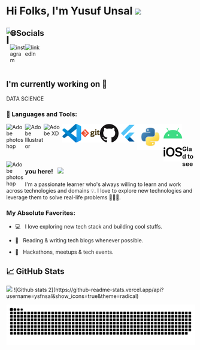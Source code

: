 <h1 >Hi Folks, I'm Yusuf Unsal  <img src = "https://raw.githubusercontent.com/MartinHeinz/MartinHeinz/master/wave.gif" width = 50px> 

 
[<img align="left" alt="l" width="10px" src="https://upload.wikimedia.org/wikipedia/commons/d/d2/Transformers_The_Ride_3D.jpg" />][l]

 
 ## 🌐Socials
[<img align="left" alt="instagram" width="40px" src="https://upload.wikimedia.org/wikipedia/commons/9/95/Instagram_logo_2022.svg" />][instagram]
[<img align="left" alt="linkedln" width="40px" src="https://upload.wikimedia.org/wikipedia/commons/c/ca/LinkedIn_logo_initials.png" />][in]
 
<br />

[instagram]: https://www.instagram.com/
[in]: https://www.linkedin.com
[l]: https://upload.wikimedia.org/wikipedia/commons/8/8d/Transformers_rap_08.ogg
<br />
<br /> 

 ## I'm currently working on 🔭

 DATA SCIENCE 

### 🔧 Languages and Tools:
[<img align="left" alt="Adobe photoshop" width="50px" src="https://upload.wikimedia.org/wikipedia/commons/a/af/Adobe_Photoshop_CC_icon.svg" />][ap]
[<img align="left" alt="Adobe Illustrator" width="50px" src="https://upload.wikimedia.org/wikipedia/commons/f/fb/Adobe_Illustrator_CC_icon.svg" />][ai]
[<img align="left" alt="Adobe XD" width="50px" src="https://upload.wikimedia.org/wikipedia/commons/thumb/c/c2/Adobe_XD_CC_icon.svg/1200px-Adobe_XD_CC_icon.svg.png" />][xd]
[<img align="left" alt="Visual Studio Code" width="50px" src="https://raw.githubusercontent.com/github/explore/80688e429a7d4ef2fca1e82350fe8e3517d3494d/topics/visual-studio-code/visual-studio-code.png" />][vsCode]
[<img align="left" alt="Git" width="50px" src="https://raw.githubusercontent.com/github/explore/80688e429a7d4ef2fca1e82350fe8e3517d3494d/topics/git/git.png" />][git]
[<img align="left" alt="GitHub" width="50px" src="https://raw.githubusercontent.com/github/explore/78df643247d429f6cc873026c0622819ad797942/topics/github/github.png" />][github]
[<img align="left" alt="Flutter" width="50px" src="https://raw.githubusercontent.com/github/explore/cebd63002168a05a6a642f309227eefeccd92950/topics/flutter/flutter.png" />][flutter]
[<img align="left" alt="Python" width="70px" src="https://raw.githubusercontent.com/github/explore/cebd63002168a05a6a642f309227eefeccd92950/topics/python/python.png" />][python]
[<img align="left" alt="Android" width="50px" src="https://raw.githubusercontent.com/github/explore/80688e429a7d4ef2fca1e82350fe8e3517d3494d/topics/android/android.png" />][android]
[<img align="left" alt="Ios" width="50px" src="https://raw.githubusercontent.com/github/explore/cebd63002168a05a6a642f309227eefeccd92950/topics/ios/ios.png" />][ios]
[<img align="left" alt="Adobe photoshop" width="50px" src="https://upload.wikimedia.org/wikipedia/commons/6/6f/Sql_database_shortcut_icon.png" />][sql]


<br />

[flutter]: https://flutter.dev/
[vsCode]: https://code.visualstudio.com/
[git]: https://git-scm.com/
[android]: https://www.android.com/
[github]: https://github.com/IbrahimTalha0
[python]: https://www.python.org/
[ios]: https://www.apple.com/ios/ios-14/
[xd]: https://www.adobe.com/products/xd.html
[ai]: https://www.adobe.com/tr/products/illustrator.html
[ap]: https://www.adobe.com/tr/products/photoshop.html
[sql]: https://www.w3schools.com/sql/

<br />




 ### Glad to see you here! &nbsp; ![](https://visitor-badge.glitch.me/badge?page_id=iampavangandhi.iampavangandhi&style=flat-square&color=0088cc)

 I'm a passionate learner who's always willing to learn and work across technologies and domains 💡. I love to explore new technologies and leverage them to solve real-life problems 👨🏻‍💻.




### My Absolute Favorites:

- 💻 &nbsp; I love exploring new tech stack and building cool stuffs.

- 📰 &nbsp; Reading & writing tech blogs whenever possible.

- 🍕 &nbsp; Hackathons, meetups & tech events.

## &#x1f4c8; GitHub Stats
 
<img src="https://github-readme-stats.vercel.app/api/top-langs/?username=ysfnsal&layout=compact&theme=dark" width="500" >
![Github stats 2](https://github-readme-stats.vercel.app/api?username=ysfnsal&show_icons=true&theme=radical)

![snake gif](https://raw.githubusercontent.com/Platane/snk/output/github-contribution-grid-snake.svg)

